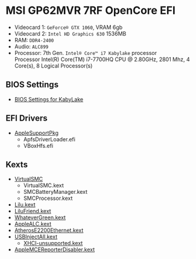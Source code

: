 # MSI GP62MVR 7RF OpenCore EFI
- Videocard 1: `GeForce® GTX 1060`, VRAM 6gb
- Videocard 2: `Intel HD Graphics 630` 1536MB
- RAM: `DDR4-2400`
- Audio: `ALC899`
- Processor: 7th Gen. `Intel® Core™ i7 Kabylake` processor  
  Processor Intel(R) Core(TM) i7-7700HQ CPU @ 2.80GHz, 2801 Mhz, 4 Core(s), 8 Logical Processor(s)
  
## BIOS Settings
- [BIOS Settings for KabyLake](https://khronokernel-2.gitbook.io/opencore-vanilla-desktop-guide/intel-config.plist/kaby-lake#intel-bios-settings)

## EFI Drivers
- [AppleSupportPkg](https://github.com/acidanthera/AppleSupportPkg)
  - ApfsDriverLoader.efi
  - VBoxHfs.efi

## Kexts
- [VirtualSMC](https://github.com/acidanthera/VirtualSMC)
  - VirtualSMC.kext
  - SMCBatteryManager.kext
  - SMCProcessor.kext
- [Lilu.kext](https://github.com/acidanthera/Lilu)
- [LiluFriend.kext](https://github.com/PMheart/LiluFriend)
- [WhateverGreen.kext](https://github.com/acidanthera/WhateverGreen)
- [AppleALC.kext](https://github.com/acidanthera/AppleALC)
- [AtherosE2200Ethernet.kext](https://github.com/Mieze/AtherosE2200Ethernet)
- [USBInjectAll.kext](https://bitbucket.org/RehabMan/os-x-usb-inject-all/downloads/)
  - [XHCI-unsupported.kext](https://github.com/RehabMan/OS-X-USB-Inject-All)
- [AppleMCEReporterDisabler.kext](https://github.com/acidanthera/bugtracker/files/3703498/AppleMCEReporterDisabler.kext.zip)
